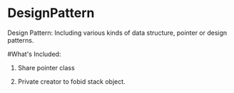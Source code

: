 # DesignPattern
Design Pattern: Including various kinds of data structure, pointer or design patterns.


#What's Included:
1. Share pointer class

2. Private creator to fobid stack object.